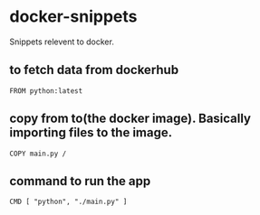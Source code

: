 # docker-snippets
Snippets relevent to docker.

## to fetch data from dockerhub
`FROM python:latest`
## copy from to(the docker image). Basically importing files to the image.
`COPY main.py /`
## command to run the app
`CMD [ "python", "./main.py" ]`
